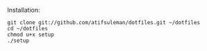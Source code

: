 Installation:

	git clone git://github.com/atifsuleman/dotfiles.git ~/dotfiles
	cd ~/dotfiles
	chmod u+x setup
	./setup
